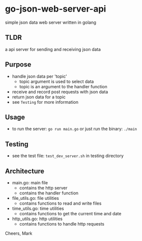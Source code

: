 # go-json-web-server-api
simple json data web server written in golang

## TLDR
a api server for sending and receiving json data

## Purpose
* handle json data per 'topic'
  * topic argument is used to select data
  * topic is an argument to the handler function
* receive and record post requests with json data
* return json data for a topic
* see `Testing` for more information

## Usage
* to run the server: `go run main.go` or just run the binary: `./main`

## Testing
* see the test file: `test_dev_server.sh` in testing directory

## Architecture
* main.go: main file
  * contains the http server
  * contains the handler function
* file_utils.go: file utilities
  * contains functions to read and write files
* time_utils.go: time utilities
  * contains functions to get the current time and date
* http_utils.go: http utilities
  * contains functions to handle http requests

Cheers, Mark